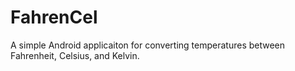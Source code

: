 # FahrenCel
A simple Android applicaiton for converting temperatures between Fahrenheit, Celsius, and Kelvin.
